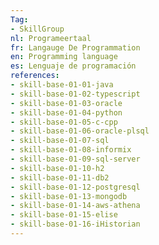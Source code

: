 ```yaml
---
Tag: 
- SkillGroup
nl: Programeertaal
fr: Langauge De Programmation
en: Programming language
es: Lenguaje de programación
references:
- skill-base-01-01-java
- skill-base-01-02-typescript
- skill-base-01-03-oracle
- skill-base-01-04-python
- skill-base-01-05-c-cpp
- skill-base-01-06-oracle-plsql
- skill-base-01-07-sql
- skill-base-01-08-informix
- skill-base-01-09-sql-server
- skill-base-01-10-h2
- skill-base-01-11-db2
- skill-base-01-12-postgresql
- skill-base-01-13-mongodb
- skill-base-01-14-aws-athena
- skill-base-01-15-elise
- skill-base-01-16-iHistorian
---
```

  